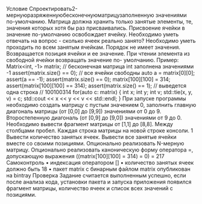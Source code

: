 Условие
Спроектировать2-мернуюразряженнуюбесконечнуюматрицузаполненную
значениями по-умолчанию. Матрица должна хранить только занятые
элементы, те, значения которых хотя бы раз присваивались. Присвоение
ячейки в значение по-умолчанию освобождает ячейку.
Необходимо уметь отвечать на вопрос - сколько ячеек реально занято?
Необходимо уметь проходить по всем занятым ячейкам. Порядок не имеет
значения. Возвращается позиция ячейки и ее значение.
При чтении элемента из свободной ячейки возвращать значение по-
умолчанию.
Пример:
Matrix<int, -1> matrix; // бесконечная матрица int заполнена значениями -1
assert(matrix.size() == 0); // все ячейки свободны
auto a = matrix[0][0];
assert(a == -1);
assert(matrix.size() == 0);
matrix[100][100] = 314;
assert(matrix[100][100] == 314);
assert(matrix.size() == 1);
// выведется одна строка
// 100100314
for(auto c: matrix)
{
int x;
int y;
int v;
std::tie(x, y, v) = c;
std::cout << x << y << v << std::endl;
}
При запуске программы необходимо создать матрицу с пустым значением
0, заполнить главную диагональ матрицы (от [0,0] до [9,9]) значениями от
0 до 9.
Второстепенную диагональ (от [0,9] до [9,0]) значениями от 9 до 0.
Необходимо вывести фрагмент матрицы от [1,1] до [8,8]. Между столбцами
пробел. Каждая строка матрицы на новой строке консоли.
1
Вывести количество занятых ячеек.
Вывести все занятые ячейки вместе со своими позициями.
Опционально реализовать N-мерную матрицу.
Опционально реализовать каноническую форму оператора =, допускающую
выражения ((matrix[100][100] = 314) = 0) = 217
Самоконтроль
• индексация оператором []
• количество занятых ячеек должно быть 18
• пакет matrix с бинарным файлом matrix опубликован на bintray
Проверка
Задание считается выполненным успешно, если после анализа кода,
установки пакета и запуска приложения появился фрагмент матрицы,
количество ячеек и список всех значений с позициями.